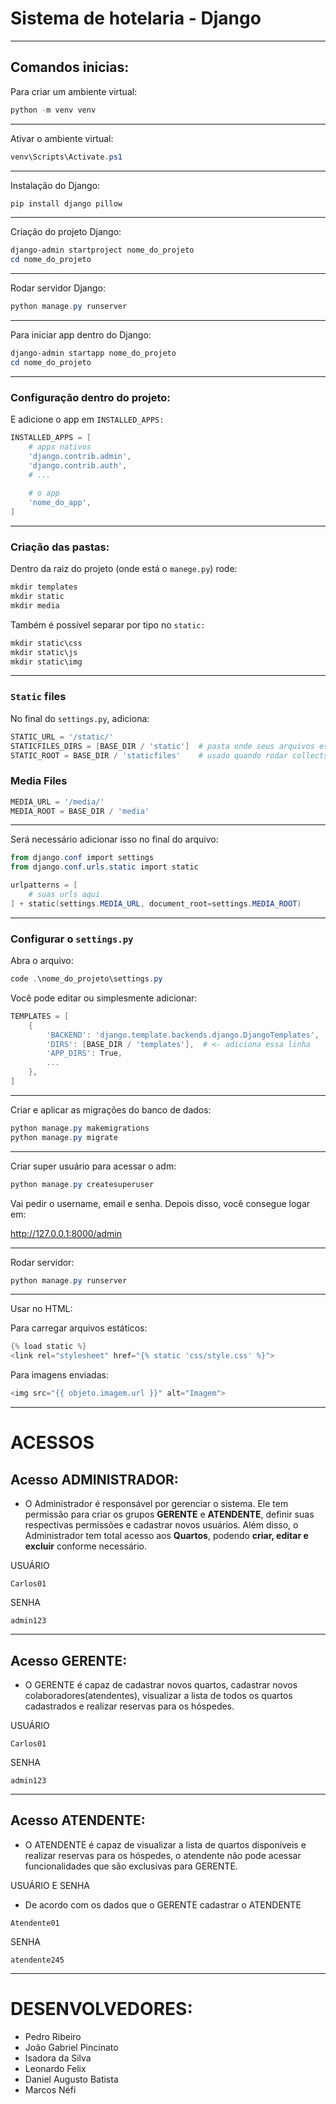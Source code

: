 # Sistema de hotelaria - Django

---

## Comandos inicias:

Para criar um ambiente virtual:

```powershell
python -m venv venv
```

---

Ativar o ambiente virtual: 

```powershell
venv\Scripts\Activate.ps1
```

---

Instalação do Django:

```powershell
pip install django pillow
```

---

Criação do projeto Django:

```powershell
django-admin startproject nome_do_projeto
cd nome_do_projeto
```

---

Rodar servidor Django:

```powershell
python manage.py runserver
```

---

Para iniciar app dentro do Django:

```powershell
django-admin startapp nome_do_projeto
cd nome_do_projeto
```

---

### Configuração dentro do projeto:

E adicione o app em `INSTALLED_APPS:`

```powershell
INSTALLED_APPS = [
    # apps nativos
    'django.contrib.admin',
    'django.contrib.auth',
    # ...
    
    # o app
    'nome_do_app',
]
```

---

### Criação das pastas:

Dentro da raiz do projeto (onde está o `manege.py`) rode:

```powershell
mkdir templates
mkdir static
mkdir media
```

Também é possível separar por tipo no `static:`

```powershell
mkdir static\css
mkdir static\js
mkdir static\img

```

---

### `Static` files

No final do `settings.py`, adiciona:

```powershell
STATIC_URL = '/static/'
STATICFILES_DIRS = [BASE_DIR / 'static']  # pasta onde seus arquivos estão durante o dev
STATIC_ROOT = BASE_DIR / 'staticfiles'    # usado quando rodar collectstatic
```

### Media Files

```powershell
MEDIA_URL = '/media/'
MEDIA_ROOT = BASE_DIR / 'media'
```

---

Será necessário adicionar isso no final do arquivo:

```powershell
from django.conf import settings
from django.conf.urls.static import static

urlpatterns = [
    # suas urls aqui
] + static(settings.MEDIA_URL, document_root=settings.MEDIA_ROOT)
```

---

### Configurar o `settings.py`

Abra o arquivo: 

```powershell
code .\nome_do_projeto\settings.py
```

Você pode editar ou simplesmente adicionar:

```powershell
TEMPLATES = [
    {
        'BACKEND': 'django.template.backends.django.DjangoTemplates',
        'DIRS': [BASE_DIR / 'templates'],  # <- adiciona essa linha
        'APP_DIRS': True,
        ...
    },
]
```

---

Criar e aplicar as migrações do banco de dados:

```powershell
python manage.py makemigrations
python manage.py migrate
```

---

Criar super usuário para acessar o adm:

```powershell
python manage.py createsuperuser
```

Vai pedir o username, email e senha. Depois disso, você consegue logar em:

http://127.0.0.1:8000/admin

---

Rodar servidor: 

```powershell
python manage.py runserver
```

---

Usar no HTML:

Para carregar arquivos estáticos:

```powershell
{% load static %}
<link rel="stylesheet" href="{% static 'css/style.css' %}">
```

Para imagens enviadas:

```powershell
<img src="{{ objeto.imagem.url }}" alt="Imagem">
```

---

# ACESSOS

## Acesso ADMINISTRADOR:

- O Administrador é responsável por gerenciar o sistema. Ele tem permissão para criar os grupos **GERENTE** e **ATENDENTE**, definir suas respectivas permissões e cadastrar novos usuários. Além disso, o Administrador tem total acesso aos **Quartos**, podendo **criar, editar e excluir** conforme necessário.

USUÁRIO

```less
Carlos01
```

SENHA

```less
admin123
```

---

## Acesso GERENTE:

- O GERENTE é capaz de cadastrar novos quartos, cadastrar novos colaboradores(atendentes), visualizar a lista de todos os quartos cadastrados e realizar reservas para os hóspedes.

USUÁRIO

```less
Carlos01
```

SENHA

```less
admin123
```

---

## Acesso ATENDENTE:

- O ATENDENTE é capaz de visualizar a lista de quartos disponíveis e realizar reservas para os hóspedes, o atendente não pode acessar funcionalidades que são exclusivas para GERENTE.

USUÁRIO E SENHA

- De acordo com os dados que o GERENTE cadastrar o ATENDENTE

```less
Atendente01
```

SENHA

```less
atendente245
```

---

# DESENVOLVEDORES:

- Pedro Ribeiro
- João Gabriel Pincinato
- Isadora da Silva
- Leonardo Felix
- Daniel Augusto Batista
- Marcos Néfi
